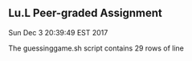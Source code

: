 ## Lu.L Peer-graded Assignment

Sun Dec  3 20:39:49 EST 2017

The guessinggame.sh script contains 
29
 rows of line
